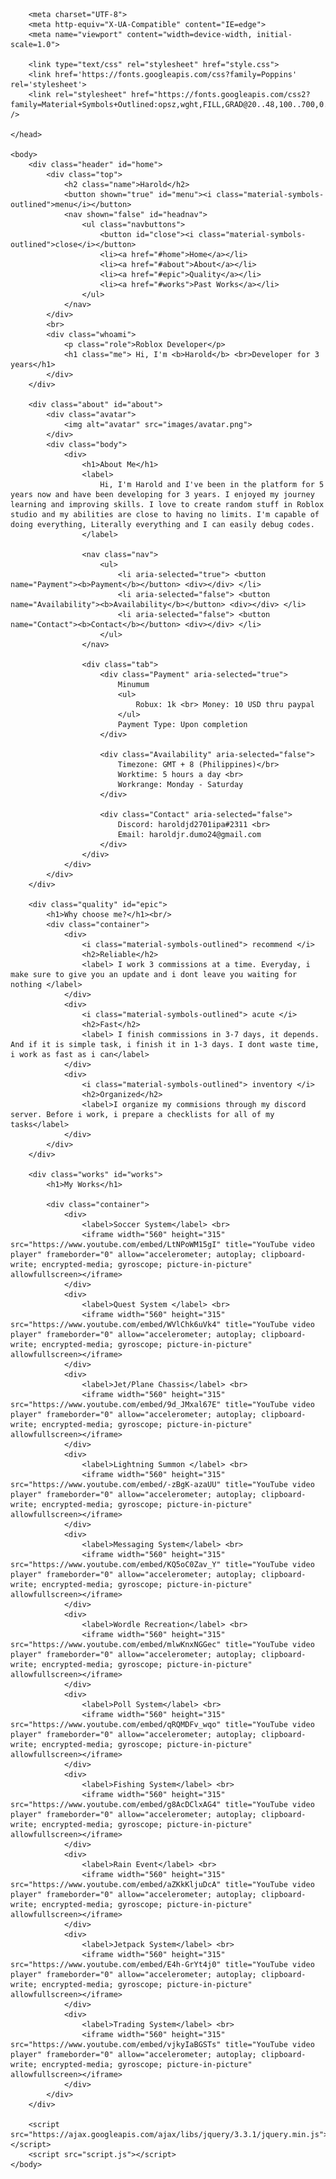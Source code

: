 <!DOCTYPE html>

<html>
    <head>
        <title>Portfolio</title>

        <meta charset="UTF-8">
        <meta http-equiv="X-UA-Compatible" content="IE=edge">
        <meta name="viewport" content="width=device-width, initial-scale=1.0">

        <link type="text/css" rel="stylesheet" href="style.css">
        <link href='https://fonts.googleapis.com/css?family=Poppins' rel='stylesheet'>
        <link rel="stylesheet" href="https://fonts.googleapis.com/css2?family=Material+Symbols+Outlined:opsz,wght,FILL,GRAD@20..48,100..700,0..1,-50..200" />

    </head>

    <body>
        <div class="header" id="home">
            <div class="top">
                <h2 class="name">Harold</h2>
                <button shown="true" id="menu"><i class="material-symbols-outlined">menu</i></button>
                <nav shown="false" id="headnav">
                    <ul class="navbuttons">
                        <button id="close"><i class="material-symbols-outlined">close</i></button>
                        <li><a href="#home">Home</a></li>
                        <li><a href="#about">About</a></li>
                        <li><a href="#epic">Quality</a></li>
                        <li><a href="#works">Past Works</a></li>
                    </ul>
                </nav>
            </div>
            <br>
            <div class="whoami">
                <p class="role">Roblox Developer</p>
                <h1 class="me"> Hi, I'm <b>Harold</b> <br>Developer for 3 years</h1>
            </div>
        </div>

        <div class="about" id="about">
            <div class="avatar">
                <img alt="avatar" src="images/avatar.png">
            </div>
            <div class="body">
                <div>
                    <h1>About Me</h1>
                    <label>
                        Hi, I'm Harold and I've been in the platform for 5 years now and have been developing for 3 years. I enjoyed my journey learning and improving skills. I love to create random stuff in Roblox studio and my abilities are close to having no limits. I'm capable of doing everything, Literally everything and I can easily debug codes. 
                    </label>
    
                    <nav class="nav">
                        <ul>
                            <li aria-selected="true"> <button name="Payment"><b>Payment</b></button> <div></div> </li>
                            <li aria-selected="false"> <button name="Availability"><b>Availability</b></button> <div></div> </li>
                            <li aria-selected="false"> <button name="Contact"><b>Contact</b></button> <div></div> </li>
                        </ul>
                    </nav>
    
                    <div class="tab">
                        <div class="Payment" aria-selected="true">
                            Minumum
                            <ul>
                                Robux: 1k <br> Money: 10 USD thru paypal
                            </ul>
                            Payment Type: Upon completion
                        </div>
    
                        <div class="Availability" aria-selected="false">
                            Timezone: GMT + 8 (Philippines)</br>
                            Worktime: 5 hours a day <br>
                            Workrange: Monday - Saturday
                        </div>
    
                        <div class="Contact" aria-selected="false">
                            Discord: haroldjd2701ipa#2311 <br>
                            Email: haroldjr.dumo24@gmail.com
                        </div>
                    </div>
                </div>
            </div>
        </div>

        <div class="quality" id="epic">
            <h1>Why choose me?</h1><br/>
            <div class="container">
                <div>
                    <i class="material-symbols-outlined"> recommend </i>
                    <h2>Reliable</h2>
                    <label> I work 3 commissions at a time. Everyday, i make sure to give you an update and i dont leave you waiting for nothing </label>
                </div>
                <div>
                    <i class="material-symbols-outlined"> acute </i>
                    <h2>Fast</h2>
                    <label> I finish commissions in 3-7 days, it depends. And if it is simple task, i finish it in 1-3 days. I dont waste time, i work as fast as i can</label>
                </div>
                <div>
                    <i class="material-symbols-outlined"> inventory </i>
                    <h2>Organized</h2>
                    <label>I organize my commisions through my discord server. Before i work, i prepare a checklists for all of my tasks</label>
                </div>
            </div>
        </div>

        <div class="works" id="works">
            <h1>My Works</h1>

            <div class="container">
                <div>
                    <label>Soccer System</label> <br>
                    <iframe width="560" height="315" src="https://www.youtube.com/embed/LtNPoWM15gI" title="YouTube video player" frameborder="0" allow="accelerometer; autoplay; clipboard-write; encrypted-media; gyroscope; picture-in-picture" allowfullscreen></iframe>
                </div>
                <div>
                    <label>Quest System </label> <br>
                    <iframe width="560" height="315" src="https://www.youtube.com/embed/WVlChk6uVk4" title="YouTube video player" frameborder="0" allow="accelerometer; autoplay; clipboard-write; encrypted-media; gyroscope; picture-in-picture" allowfullscreen></iframe>
                </div>
                <div>
                    <label>Jet/Plane Chassis</label> <br>
                    <iframe width="560" height="315" src="https://www.youtube.com/embed/9d_JMxal67E" title="YouTube video player" frameborder="0" allow="accelerometer; autoplay; clipboard-write; encrypted-media; gyroscope; picture-in-picture" allowfullscreen></iframe>
                </div>
                <div>
                    <label>Lightning Summon </label> <br>
                    <iframe width="560" height="315" src="https://www.youtube.com/embed/-zBgK-azaUU" title="YouTube video player" frameborder="0" allow="accelerometer; autoplay; clipboard-write; encrypted-media; gyroscope; picture-in-picture" allowfullscreen></iframe>
                </div>
                <div>
                    <label>Messaging System</label> <br>
                    <iframe width="560" height="315" src="https://www.youtube.com/embed/KQ5oC0Zav_Y" title="YouTube video player" frameborder="0" allow="accelerometer; autoplay; clipboard-write; encrypted-media; gyroscope; picture-in-picture" allowfullscreen></iframe>
                </div>
                <div>
                    <label>Wordle Recreation</label> <br>
                    <iframe width="560" height="315" src="https://www.youtube.com/embed/mlwKnxNGGec" title="YouTube video player" frameborder="0" allow="accelerometer; autoplay; clipboard-write; encrypted-media; gyroscope; picture-in-picture" allowfullscreen></iframe>
                </div>
                <div>
                    <label>Poll System</label> <br>
                    <iframe width="560" height="315" src="https://www.youtube.com/embed/qRQMDFv_wqo" title="YouTube video player" frameborder="0" allow="accelerometer; autoplay; clipboard-write; encrypted-media; gyroscope; picture-in-picture" allowfullscreen></iframe>
                </div>
                <div>
                    <label>Fishing System</label> <br>
                    <iframe width="560" height="315" src="https://www.youtube.com/embed/g8AcDClxAG4" title="YouTube video player" frameborder="0" allow="accelerometer; autoplay; clipboard-write; encrypted-media; gyroscope; picture-in-picture" allowfullscreen></iframe>
                </div>
                <div>
                    <label>Rain Event</label> <br>
                    <iframe width="560" height="315" src="https://www.youtube.com/embed/aZKkKljuDcA" title="YouTube video player" frameborder="0" allow="accelerometer; autoplay; clipboard-write; encrypted-media; gyroscope; picture-in-picture" allowfullscreen></iframe>
                </div>
                <div>
                    <label>Jetpack System</label> <br>
                    <iframe width="560" height="315" src="https://www.youtube.com/embed/E4h-GrYt4j0" title="YouTube video player" frameborder="0" allow="accelerometer; autoplay; clipboard-write; encrypted-media; gyroscope; picture-in-picture" allowfullscreen></iframe>
                </div>
                <div>
                    <label>Trading System</label> <br>
                    <iframe width="560" height="315" src="https://www.youtube.com/embed/vjkyIaBGSTs" title="YouTube video player" frameborder="0" allow="accelerometer; autoplay; clipboard-write; encrypted-media; gyroscope; picture-in-picture" allowfullscreen></iframe>
                </div>
            </div>
        </div>

        <script src="https://ajax.googleapis.com/ajax/libs/jquery/3.3.1/jquery.min.js"></script>
        <script src="script.js"></script>
    </body>
</html>
